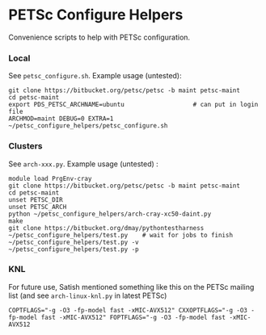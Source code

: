# PETSc Configure Helpers
Convenience scripts to help with PETSc configuration.

### Local ###
See `petsc_configure.sh`. Example usage (untested):

    git clone https://bitbucket.org/petsc/petsc -b maint petsc-maint
    cd petsc-maint
    export PDS_PETSC_ARCHNAME=ubuntu                   # can put in login file
    ARCHMOD=maint DEBUG=0 EXTRA=1 ~/petsc_configure_helpers/petsc_configure.sh

### Clusters ###
See `arch-xxx.py`. Example usage (untested) :

    module load PrgEnv-cray
    git clone https://bitbucket.org/petsc/petsc -b maint petsc-maint
    cd petsc-maint
    unset PETSC_DIR
    unset PETSC_ARCH
    python ~/petsc_configure_helpers/arch-cray-xc50-daint.py
    make
    git clone https://bitbucket.org/dmay/pythontestharness
    ~/petsc_configure_helpers/test.py    # wait for jobs to finish
    ~/petsc_configure_helpers/test.py -v
    ~/petsc_configure_helpers/test.py -p

### KNL
For future use, Satish mentioned something like this on the PETSc mailing list (and see `arch-linux-knl.py` in latest PETSc)

    COPTFLAGS="-g -O3 -fp-model fast -xMIC-AVX512" CXXOPTFLAGS="-g -O3 -fp-model fast -xMIC-AVX512" FOPTFLAGS="-g -O3 -fp-model fast -xMIC-AVX512
